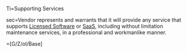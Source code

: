 Ti=Supporting Services

sec=Vendor represents and warrants that it will provide any service that supports <a href='#Def.Licensed_Software.sec' class='definedterm'>Licensed Software</a> or <a href='#Def.SaaS.sec' class='definedterm'>SaaS</a>, including without limitation maintenance services, in a professional and workmanlike manner.

=[G/Z/ol/Base]
